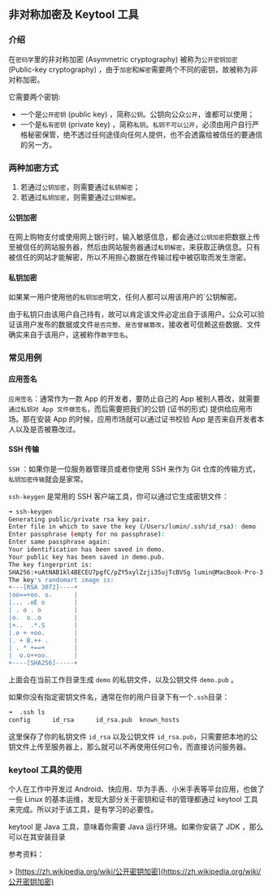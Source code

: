 ## 非对称加密及 Keytool 工具 
### 介绍

在`密码学`里的非对称加密 (Asymmetric cryptography) 被称为`公开密钥加密` (Public-key cryptography) ，由于`加密`和`解密`需要两个不同的密钥，故被称为非对称加密。

它需要两个密钥:

* 一个是`公开密钥` (public key) ，简称`公钥`。公钥向公众`公开`，谁都可以使用；
* 一个是`私有密钥` (private key) ，简称`私钥`。`私钥不可以公开`，必须由用户自行严格秘密保管，绝不透过任何途径向任何人提供，也不会透露给被信任的要通信的另一方。

### 两种加密方式

1. 若通过`公钥加密`，则需要通过`私钥解密`；
2. 若通过`私钥加密`，则需要通过`公钥解密`。

#### 公钥加密

在网上购物支付或使用网上银行时，输入敏感信息，都会通过`公钥加密`把数据上传至被信任的网站服务器，然后由网站服务器通过`私钥解密`，来获取正确信息。只有被信任的网站才能解密，所以不用担心数据在传输过程中被窃取而发生泄密。

#### 私钥加密

如果某一用户使用他的`私钥加密`明文，任何人都可以用该用户的`公钥解密。

由于私钥只由该用户自己持有，故可以肯定该文件必定出自于该用户。公众可以验证该用户发布的数据或文件`是否完整`、`是否曾被篡改`，接收者可信赖这些数据、文件确实来自于该用户，这被称作`数字签名`。

### 常见用例

#### 应用签名

`应用签名`：通常作为一款 App 的开发者，要防止自己的 App 被别人篡改，就需要`通过私钥对 App 文件做签名`，而后需要把我们的公钥 (证书的形式) 提供给应用市场。那在安装 App 的时候，应用市场就可以通过证书校验 App 是否来自开发者本人以及是否被篡改过。

#### SSH 传输

 `SSH` ：如果你是一位服务器管理员或者你使用 SSH 来作为 Git 仓库的传输方式，`私钥加密传输`就会是家常。

 `ssh-keygen` 是常用的 SSH 客户端工具，你可以通过它生成密钥文件：

``` bash
➜ ssh-keygen
Generating public/private rsa key pair.
Enter file in which to save the key (/Users/lumin/.ssh/id_rsa): demo
Enter passphrase (empty for no passphrase): 
Enter same passphrase again: 
Your identification has been saved in demo.
Your public key has been saved in demo.pub.
The key fingerprint is:
SHA256:+uAtNAB1kl4BECEU7pgfC/pZY5xylZzji35ujTcBVSg lumin@MacBook-Pro-3.local
The key's randomart image is:
+---[RSA 3072]----+
|oo==+oo. o.      |
|... .oE o        |
| . o . o         |
|o.  o..o         |
|+..  .*.S        |
|.o + +oo.        |
|. + B.++ .       |
| . * +==+        |
|  o.o++oo.       |
+----[SHA256]-----+
```

上面会在当前工作目录生成 `demo` 的私钥文件，以及公钥文件 `demo.pub` 。

如果你没有指定密钥文件名，通常在你的用户目录下有一个`.ssh`目录：

``` bash
➜  .ssh ls
config      id_rsa      id_rsa.pub  known_hosts
```

这里保存了你的私钥文件 `id_rsa` 以及公钥文件 `id_rsa.pub`，只需要把本地的公钥文件上传至服务器上，那么就可以不再使用任何口令，而直接访问服务器。

### keytool 工具的使用

个人在工作中开发过 Android、快应用、华为手表、小米手表等平台应用，也做了一些 Linux 的基本运维，发现大部分关于密钥和证书的管理都通过 keytool 工具来完成。所以对于该工具，是有学习的必要性。

keytool 是 Java 工具，意味着你需要 Java 运行环境。如果你安装了 JDK ，那么可以在其安装目录

参考资料：

\> [https://zh.wikipedia.org/wiki/公开密钥加密](https://zh.wikipedia.org/wiki/公开密钥加密)
